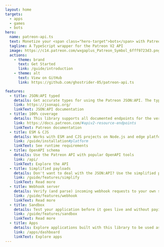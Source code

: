 ```yaml
---
layout: home
targets:
  - apps
  - games
  - bots
hero:
  name: patreon-api.ts
  text: Monetize your <span class="hero-target">bots</span> with Patreon
  tagline: A TypeScript wrapper for the Patreon V2 API
  image: https://c14.patreon.com/wxgaplus_Patreon_Symbol_6fff9723d3.png
  actions:
    - theme: brand
      text: Get Started
      link: /guide/introduction
    - theme: alt
      text: View on GitHub
      link: https://github.com/ghostrider-05/patreon-api.ts

features:
  - title: JSON:API typed
    details: Get accurate types for using the Patreon JSON:API. The types will display the exact resources you requested
    link: https://jsonapi.org/
    linkText: JSON:API documentation
  - title: 100% coverage
    details: This library supports all documented endpoints for the version 2 API
    link: https://docs.patreon.com/#apiv2-resource-endpoints
    linkText: Patreon documentation
  - title: ESM & CJS
    details: Works with ESM and CJS projects on Node.js and edge platforms, like Cloudflare, and no dependencies!
    link: /guide/installation#platform
    linkText: See runtime requirements
  - title: OpenAPI schema
    details: Use the Patreon API with popular OpenAPI tools
    link: /api/
    linkText: Explore the API
  - title: Simplified payloads
    details: Don't want to deal with the JSON:API? Use the simplified payloads
    link: /guide/features/simplify
    linkText: Read more
  - title: Webhook server
    details: Verify (and parse) incoming webhook requests to your own server
    link: /guide/features/webhook
    linkText: Read more
  - title: Sandbox
    details: Test your application before it goes live and without paying to yourself
    link: /guide/features/sandbox
    linkText: Read more
  - title: Apps
    details: Explore applications built with this library to be used as templates
    link: /apps/dashboard
    linkText: Explore apps
---
```


<script setup lang="ts">
import { onMounted, nextTick } from 'vue'
import { useData, useRouter } from 'vitepress'
import { useIntervalFn } from '@vueuse/core'

const { page } = useData()
let index = 0

function replaceTarget () {
  if (page.value.frontmatter.layout !== 'home') return
  const { targets } = page.value.frontmatter

  document.getElementsByClassName('hero-target').item(0).innerHTML = targets[index]
  index = (targets.length - 1) === index ? 0 : ++index
}

const { pause, resume, isActive } = useIntervalFn(() => {
  replaceTarget()
}, 5_000)

onMounted(() => nextTick(() => resume()))
</script>

<style>
.hero-target {
  color: var(--vp-c-brand-1) !important;
}

.image-src {
  border-radius: 10px;
}
</style>
